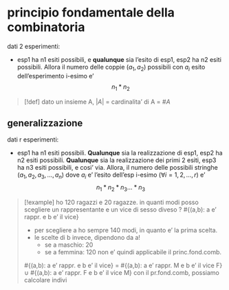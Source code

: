 # principio fondamentale della combinatoria
dati 2 esperimenti:
- esp1 ha n1 esiti possibili, e **qualunque** sia l’esito di esp1, esp2 ha n2 esiti possibili.
Allora il numero delle coppie ($a_{1},a_{2}$) possibili con $a_i$ esito dell’esperimento i-esimo e’ 
$$n_{1}*n_{2}$$
>[!def]
> dato un insieme A, $|A|$ = cardinalita’ di A = $\#A$

## generalizzazione
dati r esperimenti:
- esp1 ha n1 esiti possibili. **Qualunque** sia la realizzazione di esp1, esp2 ha n2 esiti possibili. **Qualunque** sia la realizzazione dei primi 2 esiti, esp3 ha n3 esiti possibili, e cosi’ via.
Allora, il numero delle possibili stringhe ($a_1,a_2, a_3, …, a_n$) dove $a_i$ e’ l’esito dell’esp i-esimo ($\forall i=1,2,\dots,r$) e’ $$n_{1}*n_{2}*n_{3}\dots*n_{3}$$
>[!example]
>ho 120 ragazzi e 20 ragazze. in quanti modi posso scegliere un rappresentante e un vice di sesso diveso ?
>#{(a,b): a e’ rappr. e b e’ il vice}
>- per scegliere a ho sempre 140 modi, in quanto e’ la prima scelta. 
>- le scelte di b invece, dipendono da a! 
>	- se a maschio: 20
>	- se a femmina: 120
>non e’ quindi applicabile il princ.fond.comb.
>
>#{(a,b): a e’ rappr. e b e’ il vice} = #{(a,b): a e’ rappr. M e b e’ il vice F} $\cup$ #{(a,b): a e’ rappr. F e b e’ il vice M}
> con il pr.fond.comb, possiamo calcolare indivi

